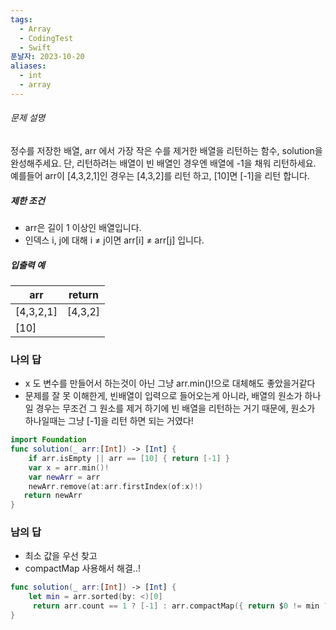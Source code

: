```yaml
---
tags:
  - Array
  - CodingTest
  - Swift
푼날자: 2023-10-20
aliases:
  - int
  - array
---
```

###### 문제 설명
정수를 저장한 배열, arr 에서 가장 작은 수를 제거한 배열을 리턴하는 함수, solution을 완성해주세요. 단, 리턴하려는 배열이 빈 배열인 경우엔 배열에 -1을 채워 리턴하세요. 예를들어 arr이 [4,3,2,1]인 경우는 [4,3,2]를 리턴 하고, [10]면 [-1]을 리턴 합니다.
##### 제한 조건
- arr은 길이 1 이상인 배열입니다.
- 인덱스 i, j에 대해 i ≠ j이면 arr[i] ≠ arr[j] 입니다.
##### 입출력 예
|arr|return|
|---|---|
|[4,3,2,1]|[4,3,2]|
|[10]|
### 나의 답
- x 도 변수를 만들어서 하는것이 아닌 그냥 arr.min()!으로 대체해도 좋았을거같다
- 문제를 잘 못 이해한게, 빈배열이 입력으로 들어오는게 아니라, 배열의 원소가 하나일 경우는 무조건 그 원소를 제거 하기에 빈 배열을 리턴하는 거기 때문에, 원소가 하나일때는 그냥 [-1]을 리턴 하면 되는 거였다!
```Swift
import Foundation
func solution(_ arr:[Int]) -> [Int] {
    if arr.isEmpty || arr == [10] { return [-1] }
    var x = arr.min()!
    var newArr = arr
    newArr.remove(at:arr.firstIndex(of:x)!)
   return newArr
}
```

### 남의 답
- 최소 값을 우선 찾고
- compactMap 사용해서 해결..!
``` swift
func solution(_ arr:[Int]) -> [Int] {
    let min = arr.sorted(by: <)[0]
     return arr.count == 1 ? [-1] : arr.compactMap({ return $0 != min ? $0 : nil })
}
```
